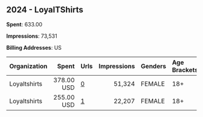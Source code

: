 ## 2024 - LoyalTShirts 
**Spent**: 633.00

**Impressions**: 73,531

**Billing Addresses**: US

|Organization|Spent|Urls|Impressions|Genders|Age Brackets|Country Codes|
|:---|---:|:---|---:|:---|:---|:---|
|Loyaltshirts|378.00 USD|[0](https://www.snap.com/political-ads/asset/eea41b3e55db8fd21f2d1270bd7fe563084e88efca6dd34ad62d25112886a39e?mediaType=png)|51,324|FEMALE|18+|united states|
|Loyaltshirts|255.00 USD|[1](https://www.snap.com/political-ads/asset/482445e18e534190d251f1de659033eff2a697c5f842260c72821c55a720e958?mediaType=png)|22,207|FEMALE|18+|united states|
